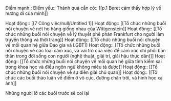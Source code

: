 

Điểm mạnh::
Điểm yếu::
Thành quả cần có:: [[p.1 Beret cảm thấy hợp lý về hướng đi của mình]]

Hoạt động:: [[7 Công việc/null/Untitled 1]]
Hoạt động:: [[Tổ chức những buổi nói chuyện về nét họ hàng giống nhau của Wittgenstein]]
Hoạt động:: [[Tổ chức những buổi nói chuyện về lý thuyết phê phán Frankfurt cho người làm truyền thông và thời trang]]
Hoạt động:: [[Tổ chức những buổi nói chuyện về mối quan hệ giữa Đạo gia và LGBT]]
Hoạt động:: [[Tổ chức những buổi nói chuyện về các loại cảm xúc, và vai trò của việc để cảm xúc chi phối bản thân trong đời sống con người (nghệ thuật, giải trí, giải hậu thực dân)]]
Hoạt động:: [[Tổ chức những buổi nói chuyện về mối quan hệ giữa tính kiểm sai trong khoa học và điều ngôn ngữ không miêu tả được]]
Hoạt động:: [[Tổ chức những buổi nói chuyện về sự diễn giải chủ quan]]
Hoạt động:: [[Tổ chức các buổi thảo luận về điểm ở vô cực, đường chân trời, và hình học xạ ảnh]]

Những người lỡ các buổi trước sẽ coi lại
